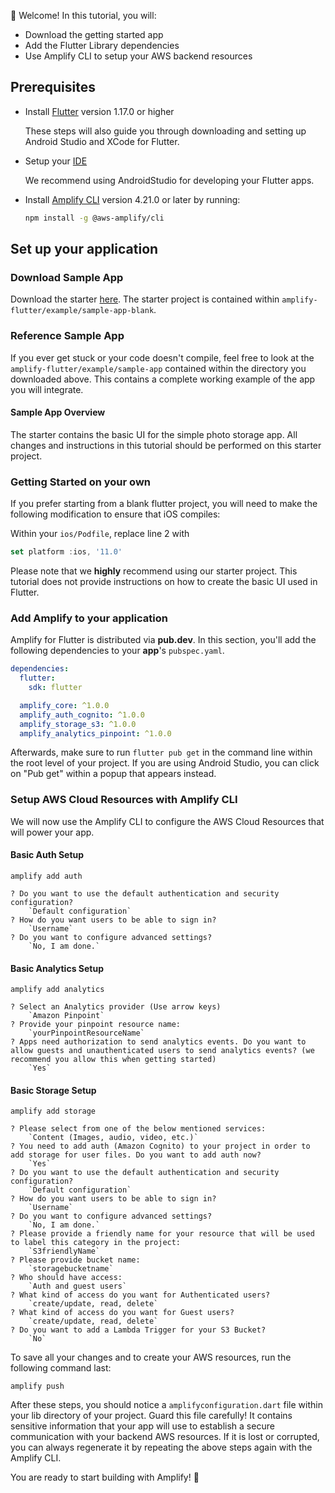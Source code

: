
👋 Welcome! In this tutorial, you will:

- Download the getting started app
- Add the Flutter Library dependencies
- Use Amplify CLI to setup your AWS backend resources 

## Prerequisites

- Install [Flutter](https://flutter.dev/docs/get-started/install) version 1.17.0 or higher
    
    These steps will also guide you through downloading and setting up Android Studio and XCode for Flutter.   

- Setup your [IDE](https://flutter.dev/docs/get-started/editor?tab=androidstudio)

    We recommend using AndroidStudio for developing your Flutter apps. 

- Install [Amplify CLI](~/cli/cli.md) version 4.21.0 or later by running:

    ```bash
    npm install -g @aws-amplify/cli
    ```



## Set up your application

### Download Sample App 

Download the starter [here](https://github.com/aws-amplify/amplify-flutter).  The starter project is contained within `amplify-flutter/example/sample-app-blank`.

### Reference Sample App 

If you ever get stuck or your code doesn't compile, feel free to look at the `amplify-flutter/example/sample-app` contained within the directory you downloaded above.  This contains a complete working example of the app you will integrate.  

#### Sample App Overview 

The starter contains the basic UI for the simple photo storage app. All changes and instructions in this tutorial should be performed on this starter project.

### Getting Started on your own 

If you prefer starting from a blank flutter project, you will need to make the following modification to ensure that iOS compiles: 

Within your `ios/Podfile`, replace line 2 with 
```dart
set platform :ios, '11.0' 
```

Please note that we **highly** recommend using our starter project.  This tutorial does not provide instructions on how to create the basic UI used in Flutter. 


### Add Amplify to your application

Amplify for Flutter is distributed via **pub.dev**.
In this section, you'll add the following dependencies to your **app**'s `pubspec.yaml`.


```yaml
dependencies:
  flutter:
    sdk: flutter

  amplify_core: ^1.0.0
  amplify_auth_cognito: ^1.0.0
  amplify_storage_s3: ^1.0.0
  amplify_analytics_pinpoint: ^1.0.0
```

Afterwards, make sure to run `flutter pub get` in the command line within the root level of your project.  If you are using Android Studio, you can click on "Pub get" within a popup that appears instead. 




### Setup AWS Cloud Resources with Amplify CLI 

We will now use the Amplify CLI to configure the AWS Cloud Resources that will power your app. 

#### Basic Auth Setup 
``` 
amplify add auth 
```

``` 
? Do you want to use the default authentication and security configuration?
    `Default configuration`
? How do you want users to be able to sign in?
    `Username`
? Do you want to configure advanced settings?
    `No, I am done.`
```

#### Basic Analytics Setup 
```
amplify add analytics
```

```
? Select an Analytics provider (Use arrow keys)
    `Amazon Pinpoint`
? Provide your pinpoint resource name: 
    `yourPinpointResourceName`
? Apps need authorization to send analytics events. Do you want to allow guests and unauthenticated users to send analytics events? (we recommend you allow this when getting started) 
    `Yes`
```

#### Basic Storage Setup
```
amplify add storage
```

``` 
? Please select from one of the below mentioned services:
    `Content (Images, audio, video, etc.)`
? You need to add auth (Amazon Cognito) to your project in order to add storage for user files. Do you want to add auth now?
    `Yes`
? Do you want to use the default authentication and security configuration?
    `Default configuration`
? How do you want users to be able to sign in?
    `Username`
? Do you want to configure advanced settings?
    `No, I am done.`
? Please provide a friendly name for your resource that will be used to label this category in the project:
    `S3friendlyName`
? Please provide bucket name:
    `storagebucketname`
? Who should have access:
    `Auth and guest users`
? What kind of access do you want for Authenticated users?
    `create/update, read, delete`
? What kind of access do you want for Guest users?
    `create/update, read, delete`
? Do you want to add a Lambda Trigger for your S3 Bucket?
    `No`
```

To save all your changes and to create your AWS resources, run the following command last:

``` 
amplify push 
```

After these steps, you should notice a `amplifyconfiguration.dart` file within your lib directory of your project.  Guard this file carefully!  It contains sensitive information that your app will use to establish a secure communication with your backend AWS resources.  If it is lost or corrupted, you can always regenerate it by repeating the above steps again with the Amplify CLI. 

You are ready to start building with Amplify! 🎉
